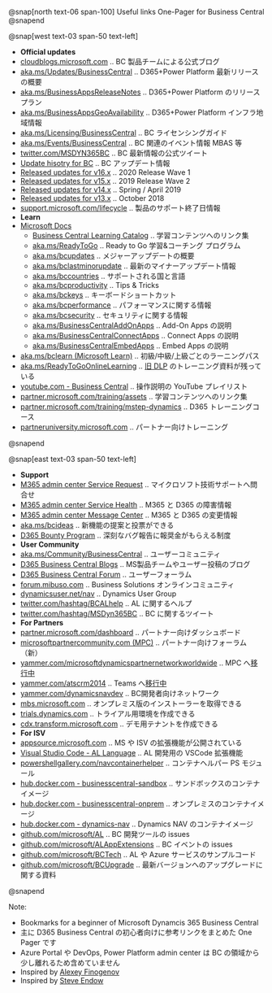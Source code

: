 @snap[north text-06 span-100]
Useful links One-Pager for Business Central
@snapend

@snap[west text-03 span-50 text-left]

- **Official updates**
- [cloudblogs.microsoft.com][101]                      .. BC 製品チームによる公式ブログ
- [aka.ms/Updates/BusinessCentral][102]                .. D365+Power Platform 最新リリースの概要
- [aka.ms/BusinessAppsReleaseNotes][103]               .. D365+Power Platform のリリースプラン
- [aka.ms/BusinessAppsGeoAvailability][104]            .. D365+Power Platform インフラ地域情報
- [aka.ms/Licensing/BusinessCentral][105]              .. BC ライセンシングガイド
- [aka.ms/Events/BusinessCentral][106]                 .. BC 関連のイベント情報 MBAS 等
- [twitter.com/MSDYN365BC][107]                        .. BC 最新情報の公式ツイート
- [Update hisotry for BC][116]                         .. BC アップデート情報
- [Released updates for v16.x][115]                    .. 2020 Release Wave 1
- [Released updates for v15.x][114]                    .. 2019 Release Wave 2
- [Released updates for v14.x][113]                    .. Spring / April 2019
- [Released updates for v13.x][112]                    .. October 2018
- [support.microsoft.com/lifecycle][111]               .. 製品のサポート終了日情報
- **Learn**
- [Microsoft Docs][121]
  - [Business Central Learning Catalog][122]           .. 学習コンテンツへのリンク集
  - [aka.ms/ReadyToGo][123]                            .. Ready to Go 学習&コーチング プログラム
  - [aka.ms/bcupdates][124]                            .. メジャーアップデートの概要
  - [aka.ms/bclastminorupdate][125]                    .. 最新のマイナーアップデート情報
  - [aka.ms/bccountries][131]                          .. サポートされる国と言語
  - [aka.ms/bcproductivity][132]                       .. Tips & Tricks
  - [aka.ms/bckeys][133]                               .. キーボードショートカット
  - [aka.ms/bcperformance][134]                        .. パフォーマンスに関する情報
  - [aka.ms/bcsecurity][135]                           .. セキュリティに関する情報
  - [aka.ms/BusinessCentralAddOnApps][136]             .. Add-On Apps の説明
  - [aka.ms/BusinessCentralConnectApps][137]           .. Connect Apps の説明
  - [aka.ms/BusinessCentralEmbedApps][138]             .. Embed Apps の説明
- [aka.ms/bclearn (Microsoft Learn)][141]              .. 初級/中級/上級ごとのラーニングパス
- [aka.ms/ReadyToGoOnlineLearning][142]                .. [旧 DLP][301] のトレーニング資料が残っている
- [youtube.com - Business Central][143]                .. 操作説明の YouTube プレイリスト
- [partner.microsoft.com/training/assets][144]         .. 学習コンテンツへのリンク集
- [partner.microsoft.com/training/mstep-dynamics][145] .. D365 トレーニングコース
- [partneruniversity.microsoft.com][146]               .. パートナー向けトレーニング

@snapend

[101]: https://cloudblogs.microsoft.com/dynamics365/product/business-central/ "BC 製品チームによる公式ブログ"
[102]: https://aka.ms/Updates/BusinessCentral          "D365 (CE/FO/BC 含む) と Power Platform 最新リリースの概要"
[103]: https://aka.ms/BusinessAppsReleaseNotes         "D365 (CE/FO/BC 含む) と Power Platform のリリースプラン"
[104]: https://aka.ms/BusinessAppsGeoAvailability      "D365 (CE/FO/BC 含む) と Power Platform インフラの地域情報"
[105]: https://aka.ms/Licensing/BusinessCentral        "BC ライセンシングガイド"
[106]: https://aka.ms/Events/BusinessCentral           "BC 関連のイベント情報 MBAS 等"
[107]: https://twitter.com/MSDYN365BC                  "BC 最新公式情報のツイート"
[111]: https://support.microsoft.com/lifecycle/search?alpha=Business%20Central "製品のサポート終了日情報"
[112]: https://support.microsoft.com/help/4470116/     "Released updates for BC 13.x (October 2018)"
[113]: https://support.microsoft.com/help/4501292/     "Released updates for BC 14.x (Spring / April 2019)"
[114]: https://support.microsoft.com/help/4528706/     "Released updates for BC 15.x (2019 Wave 2)"
[115]: https://support.microsoft.com/help/4549687/     "Released updates for BC 16.x (2020 Wave 1)"
[116]: https://support.microsoft.com/help/4553289/     "Update history for Microsoft Dynamics 365 Business Central"
[121]: https://aka.ms/Documentation/BusinessCentral    "Microsoft Docs .. ビジネスプロセス情報とITプロ向けコンテンツがある"
[122]: https://go.microsoft.com/fwlink/?linkid=2002101 "各トレーニングコンテンツへのリンク集（意思決定者、業務ユーザー、開発者、パートナーの別）"
[123]: https://aka.ms/ReadyToGo                        "The “Ready to Go” Program"
[124]: https://aka.ms/bcupdates                        "Major Updates of Business Central Online"
[125]: https://aka.ms/bclastminorupdate                "Last minor udpate for Business Central"
[131]: https://aka.ms/bccountries                      "Country/regional availability and supported languages"
[132]: https://aka.ms/bcproductivity                   "Working with Business Central"
[133]: https://aka.ms/bckeys                           "Keyboard Shortcuts"
[134]: https://aka.ms/bcperformance                    "Performance Overview"
[135]: https://aka.ms/bcsecurity                       "Security and Protection in Business Central"
[136]: https://aka.ms/BusinessCentralAddOnApps         "Add-On Apps の説明"
[137]: https://aka.ms/BusinessCentralConnectApps       "Connect Apps の説明"
[138]: https://aka.ms/BusinessCentralEmbedApps         "Embed Apps の説明"
[141]: https://aka.ms/bclearn                          "BC の初級/中級/上級レベルごとのラーニングパスがある"
[142]: https://aka.ms/ReadyToGoOnlineLearning          "Microsoft Dynamics Learning Portal (DLP) .. ラーニングマテリアル"
[143]: https://www.youtube.com/playlist?list=PLcakwueIHoT-wVFPKUtmxlqcG1kJ0oqq4    "BC 操作説明の Youtube プレイリスト"
[144]: https://partner.microsoft.com/training/assets#/?prod=microsoft-dynamics-365 "Training Gallery .. 各トレーニングコンテンツへのリンク"
[145]: https://partner.microsoft.com/ja-jp/training/mstep-dynamics                 "mstep オンライン .. パートナー向け D365 トレーニングコース（日本語のみ）"
[146]: https://partneruniversity.microsoft.com/                                    "Partner University .. パートナー向けトレーニング"

@snap[east text-03 span-50 text-left]

- **Support**
- [M365 admin center Service Request][201]  .. マイクロソフト技術サポートへ問合せ
- [M365 admin center Service Health][202]   .. M365 と D365 の障害情報
- [M365 admin center Message Center][203]   .. M365 と D365 の変更情報
- [aka.ms/bcideas][204]                     .. 新機能の提案と投票ができる
- [D365 Bounty Program][205]                .. 深刻なバグ報告に報奨金がもらえる制度
- **User Community**
- [aka.ms/Community/BusinessCentral][211]   .. ユーザーコミュニティ
- [D365 Business Central Blogs][212]        .. MS製品チームやユーザー投稿のブログ
- [D365 Business Central Forum][213]        .. ユーザーフォーラム
- [forum.mibuso.com][214]                   .. Business Solutions オンラインコミュニティ
- [dynamicsuser.net/nav][215]               .. Dynamics User Group
- [twitter.com/hashtag/BCALhelp][216]       .. AL に関するヘルプ
- [twitter.com/hashtag/MSDyn365BC][217]     .. BC に関するツイート
- **For Partners**
- [partner.microsoft.com/dashboard][221]                     .. パートナー向けダッシュボード
- [microsoftpartnercommunity.com (MPC)][222]                 .. パートナー向けフォーラム（新）
- [yammer.com/microsoftdynamicspartnernetworkworldwide][223] .. MPC へ[移行中][303]
- [yammer.com/atscrm2014][224]                               .. Teams へ[移行中][304]
- [yammer.com/dynamicsnavdev][225]                           .. BC開発者向けネットワーク
- [mbs.microsoft.com][226]                                   .. オンプレミス版のインストーラーを取得できる
- [trials.dynamics.com][227]                                 .. トライアル用環境を作成できる
- [cdx.transform.microsoft.com][228]                         .. デモ用テナントを作成できる
- **For ISV**
- [appsource.microsoft.com][231]                   .. MS や ISV の拡張機能が公開されている
- [Visual Studio Code - AL Language][232]          .. AL 開発用の VSCode 拡張機能
- [powershellgallery.com/navcontainerhelper][233]  .. コンテナヘルパー PS モジュール
- [hub.docker.com - businesscentral-sandbox][241]  .. サンドボックスのコンテナイメージ
- [hub.docker.com - businesscentral-onprem][242]   .. オンプレミスのコンテナイメージ
- [hub.docker.com - dynamics-nav][243]             .. Dynamics NAV のコンテナイメージ
- [github.com/microsoft/AL][251]                   .. BC 開発ツールの issues
- [github.com/microsoft/ALAppExtensions][252]      .. BC イベントの issues
- [github.com/microsoft/BCTech][253]               .. AL や Azure サービスのサンプルコード
- [github.com/microsoft/BCUpgrade][254]            .. 最新バージョンへのアップグレードに関する資料

@snapend

[201]: https://admin.microsoft.com/Adminportal/Home#/support                  "Microsoft 365 Admin Center - New service request"
[202]: https://admin.microsoft.com/Adminportal/Home#/servicehealth            "Microsoft 365 Admin Center - Service health"
[203]: https://admin.microsoft.com/Adminportal/Home#/MessageCenter            "Microsoft 365 Admin Center - Message center"
[204]: https://aka.ms/bcideas                                                 "Ideas .. 新しい機能のアイデアの提案と投票ができる"
[205]: https://www.microsoft.com/msrc/bounty-dynamics                         "深刻なバグ報告に報奨金がもらえる制度"
[211]: https://aka.ms/Community/BusinessCentral                               "ユーザーコミュニティ"
[212]: https://community.dynamics.com/business/b                              "MS製品チームやユーザー投稿のブログ"
[213]: https://community.dynamics.com/business/f/dynamics-365-business-central-forum "ユーザーフォーラム"
[214]: https://forum.mibuso.com/                                              "Microsoft Business Solutions Online Community"
[215]: https://dynamicsuser.net/nav/                                          "Dynamics User Group"
[216]: https://twitter.com/hashtag/BCALhelp                                   "BCALhelp"
[217]: https://twitter.com/hashtag/MSDyn365BC                                 "MSDyn365BC"
[221]: https://aka.ms/collaborate                                             "Microsoft Partner dashboard .. パートナー向けダッシュボード"
[222]: https://www.microsoftpartnercommunity.com/t5/Business-Applications/ct-p/BizApps  "パートナー向けフォーラム（新）"
[223]: https://www.yammer.com/microsoftdynamicspartnernetworkworldwide/       "パートナー向けフォーラム（旧）上の MPC へ移行中"
[224]: https://www.yammer.com/atscrm2014/                                     "Teams へ移行中"
[225]: https://www.yammer.com/dynamicsnavdev/                                 "Business Central Development External Network"
[226]: https://mbs.microsoft.com/customersource/Global/365Business            "Customer Source .. オンプレミス版のインストーラーを取得できる"
[227]: https://trials.dynamics.com/                                           "D365 Trials .. トライアル用環境を作成できる。M365テナントが別途必要"
[228]: https://cdx.transform.microsoft.com/                                   "デモ用テナントを作成できる。パートナー向け"
[231]: https://appsource.microsoft.com/marketplace/apps?product=dynamics-365-business-central "App Source .. ISV の拡張機能が公開されている"
[232]: https://marketplace.visualstudio.com/items?itemName=ms-dynamics-smb.al "AL 言語 VSCode 拡張機能"
[233]: https://www.powershellgallery.com/packages/navcontainerhelper/         "コンテナヘルパー PS モジュール"
[241]: https://hub.docker.com/_/microsoft-businesscentral-sandbox             "サンドボックス版公式コンテナイメージ"
[242]: https://hub.docker.com/_/microsoft-businesscentral-onprem              "オンプレミス版公式コンテナイメージ"
[243]: https://hub.docker.com/r/microsoft/dynamics-nav                        "Dynamics NAV の公式コンテナイメージ"
[251]: https://github.com/microsoft/AL/issues                                 "BC 開発ツールの issue"
[252]: https://github.com/microsoft/ALAppExtensions/issues                    "BC イベントの issues"
[253]: https://github.com/microsoft/BCTech/                                   "AL や Azure Service Bus のサンプル"
[254]: https://github.com/microsoft/BCUpgrade/                                "Unofficial Documentation on how to upgrade to the latest version of Business Central"
[30X]: https://aka.ms/d365-compliance-list                                    "Dynamics 365 Service compliance"
[301]: https://www.microsoftpartnercommunity.com/t5/Competency-Training/Dynamics-Learning-Portal-DLP-Retirement/m-p/16411 "Dynamics Learning Portal (DLP) will be retired in April 2020"
[302]: https://www.microsoftpartnercommunity.com/t5/NEW-Product-GTM-Events-and-more/PartnerSource-retirement-postponed/m-p/19362 "PartnerSource retirement postponed"
[303]: https://www.yammer.com/microsoftdynamicspartnernetworkworldwide/threads/556433008394240
[304]: https://www.yammer.com/atscrm2014/threads/636799060049920

Note:

- Bookmarks for a beginner of Microsoft Dynamcis 365 Business Central
- 主に D365 Business Central の初心者向けに参考リンクをまとめた One Pager です
- Azure Portal や DevOps, Power Platform admin center は BC の領域から少し離れるため含めていません
- Inspired by [Alexey Finogenov](https://community.dynamics.com/business/f/dynamics-365-business-central-forum/307965/info-useful-links)
- Inspired by [Steve Endow](https://blog.steveendow.com/2019/04/microsoft-dynamics-365-business-central.html)
